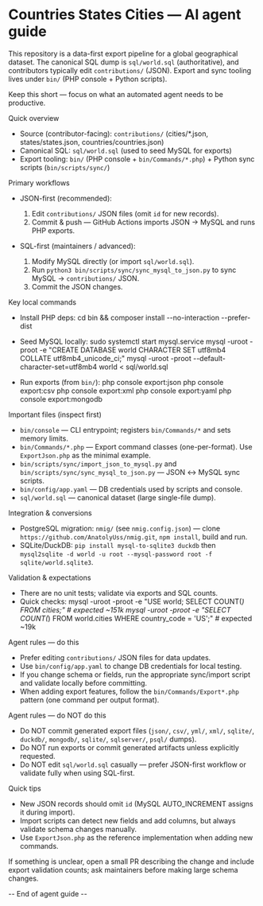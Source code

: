 # Countries States Cities — AI agent guide

This repository is a data-first export pipeline for a global geographical dataset. The canonical SQL dump is `sql/world.sql` (authoritative), and contributors typically edit `contributions/` (JSON). Export and sync tooling lives under `bin/` (PHP console + Python scripts).

Keep this short — focus on what an automated agent needs to be productive.

Quick overview
- Source (contributor-facing): `contributions/` (cities/*.json, states/states.json, countries/countries.json)
- Canonical SQL: `sql/world.sql` (used to seed MySQL for exports)
- Export tooling: `bin/` (PHP console + `bin/Commands/*.php`) + Python sync scripts (`bin/scripts/sync/`)

Primary workflows
- JSON-first (recommended):
  1. Edit `contributions/` JSON files (omit `id` for new records).
  2. Commit & push — GitHub Actions imports JSON → MySQL and runs PHP exports.

- SQL-first (maintainers / advanced):
  1. Modify MySQL directly (or import `sql/world.sql`).
  2. Run `python3 bin/scripts/sync/sync_mysql_to_json.py` to sync MySQL → `contributions/` JSON.
  3. Commit the JSON changes.

Key local commands
- Install PHP deps:
  cd bin && composer install --no-interaction --prefer-dist

- Seed MySQL locally:
  sudo systemctl start mysql.service
  mysql -uroot -proot -e "CREATE DATABASE world CHARACTER SET utf8mb4 COLLATE utf8mb4_unicode_ci;"
  mysql -uroot -proot --default-character-set=utf8mb4 world < sql/world.sql

- Run exports (from `bin/`):
  php console export:json
  php console export:csv
  php console export:xml
  php console export:yaml
  php console export:mongodb

Important files (inspect first)
- `bin/console` — CLI entrypoint; registers `bin/Commands/*` and sets memory limits.
- `bin/Commands/*.php` — Export command classes (one-per-format). Use `ExportJson.php` as the minimal example.
- `bin/scripts/sync/import_json_to_mysql.py` and `bin/scripts/sync/sync_mysql_to_json.py` — JSON ↔ MySQL sync scripts.
- `bin/config/app.yaml` — DB credentials used by scripts and console.
- `sql/world.sql` — canonical dataset (large single-file dump).

Integration & conversions
- PostgreSQL migration: `nmig/` (see `nmig.config.json`) — clone `https://github.com/AnatolyUss/nmig.git`, `npm install`, build and run.
- SQLite/DuckDB: `pip install mysql-to-sqlite3 duckdb` then `mysql2sqlite -d world -u root --mysql-password root -f sqlite/world.sqlite3`.

Validation & expectations
- There are no unit tests; validate via exports and SQL counts.
- Quick checks:
  mysql -uroot -proot -e "USE world; SELECT COUNT(*) FROM cities;"  # expected ~151k
  mysql -uroot -proot -e "SELECT COUNT(*) FROM world.cities WHERE country_code = 'US';"  # expected ~19k

Agent rules — do this
- Prefer editing `contributions/` JSON files for data updates.
- Use `bin/config/app.yaml` to change DB credentials for local testing.
- If you change schema or fields, run the appropriate sync/import script and validate locally before committing.
- When adding export features, follow the `bin/Commands/Export*.php` pattern (one command per output format).

Agent rules — do NOT do this
- Do NOT commit generated export files (`json/`, `csv/`, `yml/`, `xml/`, `sqlite/`, `duckdb/`, `mongodb/`, `sqlite/`, `sqlserver/`, `psql/` dumps).
- Do NOT run exports or commit generated artifacts unless explicitly requested.
- Do NOT edit `sql/world.sql` casually — prefer JSON-first workflow or validate fully when using SQL-first.

Quick tips
- New JSON records should omit `id` (MySQL AUTO_INCREMENT assigns it during import).
- Import scripts can detect new fields and add columns, but always validate schema changes manually.
- Use `ExportJson.php` as the reference implementation when adding new commands.

If something is unclear, open a small PR describing the change and include export validation counts; ask maintainers before making large schema changes.

-- End of agent guide --
